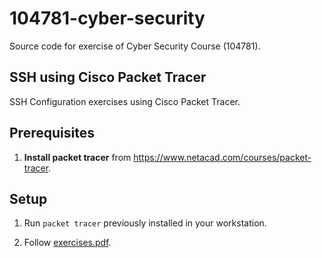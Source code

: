 # 104781-cyber-security

Source code for exercise of Cyber Security Course (104781).

## SSH using Cisco Packet Tracer

SSH Configuration exercises using Cisco Packet Tracer.

## Prerequisites

1. **Install packet tracer** from https://www.netacad.com/courses/packet-tracer.

## Setup

1. Run `packet tracer` previously installed in your workstation.

2. Follow [exercises.pdf](exercises.pdf).
